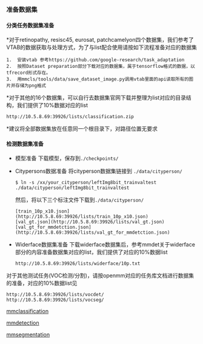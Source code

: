 ### 准备数据集

#### 分类任务数据集准备

*对于retinopathy,  resisc45, eurosat, patchcamelyon四个数据集，我们参考了VTAB的数据获取与处理方式，为了与list配合使用请按如下流程准备对应的数据集

```
1.  安装vtab 参考https://github.com/google-research/task_adaptation
2.  按照Dataset preparation部分下载对应的数据集，属于tensorflow格式的数据，以tfrecord形式存在。
3.  用mmcls/tools/data/save_dataset_image.py调用vtab里面的api读取所有的图片并存储为png格式
```

*对于其他的16个数据集，可以自行去数据集官网下载并整理为list对应的目录结构，我们提供了10%数据对应的list
```
http://10.5.8.69:39926/lists/classification.zip
```

*建议将全部数据集放在任意同一个根目录下，对路径位置无要求

#### 检测数据集准备

- 模型准备
  下载模型，保存到`./checkpoints/`

- Citypersons数据准备
  将cityperson数据集链接到 `./data/cityperson/`
  ```
  $ ln -s /xx/your_cityperson/leftImg8bit_trainvaltest ./data/cityperson/leftImg8bit_trainvaltest
  ```
  然后，将以下三个标注文件下载到`./data/cityperson/`
  ```
  [train_10p_x10.json](http://10.5.8.69:39926/lists/train_10p_x10.json)
  [val_gt.json](http://10.5.8.69:39926/lists/val_gt.json)
  [val_gt_for_mmdetction.json](http://10.5.8.69:39926/lists/val_gt_for_mmdetction.json)
  ```
- Widerface数据集准备
  下载widerface数据集后，参考mmdet关于widerface部分的内容准备数据集对应的list，我们提供了对应的10%数据list
  ```
  http://10.5.8.69:39926/lists/widerface/10p.txt
  ```

对于其他测试任务(VOC检测/分割)，请按openmm对应的任务库文档进行数据集的准备，对应的10%数据list见
```
http://10.5.8.69:39926/lists/vocdet/
http://10.5.8.69:39926/lists/vocseg/
```

[mmclassification](https://github.com/open-mmlab/mmclassification/blob/master/docs/zh_CN/getting_started.md)

[mmdetection](https://github.com/open-mmlab/mmdetection/blob/master/docs/zh_cn/get_started.md)

[mmsegmentation](https://github.com/open-mmlab/mmsegmentation/blob/master/docs/zh_cn/get_started.md)

